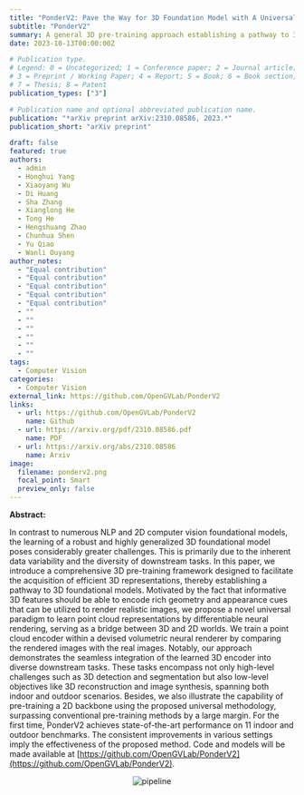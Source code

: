 ```yaml
---
title: "PonderV2: Pave the Way for 3D Foundation Model with A Universal Pre-training Paradigm"
subtitle: "PonderV2"
summary: A general 3D pre-training approach establishing a pathway to 3D foundational models.
date: 2023-10-13T00:00:00Z

# Publication type.
# Legend: 0 = Uncategorized; 1 = Conference paper; 2 = Journal article;
# 3 = Preprint / Working Paper; 4 = Report; 5 = Book; 6 = Book section;
# 7 = Thesis; 8 = Patent
publication_types: ["3"]

# Publication name and optional abbreviated publication name.
publication: "*arXiv preprint arXiv:2310.08586, 2023.*"
publication_short: "arXiv preprint"

draft: false
featured: true
authors:
  - admin
  - Honghui Yang
  - Xiaoyang Wu
  - Di Huang
  - Sha Zhang
  - Xianglong He
  - Tong He
  - Hengshuang Zhao
  - Chunhua Shen
  - Yu Qiao
  - Wanli Ouyang
author_notes:
  - "Equal contribution"
  - "Equal contribution"
  - "Equal contribution"
  - "Equal contribution"
  - "Equal contribution"
  - ""
  - ""
  - ""
  - ""
  - ""
  - ""
tags:
  - Computer Vision
categories:
  - Computer Vision
external_link: https://github.com/OpenGVLab/PonderV2
links:
  - url: https://github.com/OpenGVLab/PonderV2
    name: Github
  - url: https://arxiv.org/pdf/2310.08586.pdf
    name: PDF
  - url: https://arxiv.org/abs/2310.08586
    name: Arxiv
image:
  filename: ponderv2.png
  focal_point: Smart
  preview_only: false
---
```


**Abstract:**

In contrast to numerous NLP and 2D computer vision foundational models, the learning of a robust and highly generalized 3D foundational model poses considerably greater challenges. This is primarily due to the inherent data variability and the diversity of downstream tasks. In this paper, we introduce a comprehensive 3D pre-training framework designed to facilitate the acquisition of efficient 3D representations, thereby establishing a pathway to 3D foundational models. Motivated by the fact that informative 3D features should be able to encode rich geometry and appearance cues that can be utilized to render realistic images, we propose a novel universal paradigm to learn point cloud representations by differentiable neural rendering, serving as a bridge between 3D and 2D worlds. We train a point cloud encoder within a devised volumetric neural renderer by comparing the rendered images with the real images. Notably, our approach demonstrates the seamless integration of the learned 3D encoder into diverse downstream tasks. These tasks encompass not only high-level challenges such as 3D detection and segmentation but also low-level objectives like 3D reconstruction and image synthesis, spanning both indoor and outdoor scenarios. Besides, we also illustrate the capability of pre-training a 2D backbone using the proposed universal methodology, surpassing conventional pre-training methods by a large margin.  For the first time, PonderV2 achieves state-of-the-art performance on 11 indoor and outdoor benchmarks. The consistent improvements in various settings imply the effectiveness of the proposed method. Code and models will be made available at [https://github.com/OpenGVLab/PonderV2](https://github.com/OpenGVLab/PonderV2).


<p align="center">
    <img src="assets/pipeline.png" alt="pipeline" />
</p>